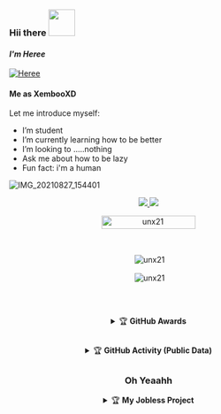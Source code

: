 ### Hii there&nbsp;<a href="Hey"><img src="https://user-images.githubusercontent.com/84166927/131398029-d0af4153-3ebe-4918-bceb-59afe3c10fca.gif" width="48px"></a>


#### *_I'm Heree_*
[![Heree](https://img.shields.io/badge/Heree%20-25D366?style=for-the-badge&logo=whatsapp&logoColor=white)](https://wa.me/6283162498175?text=Hi+bro)


#### Me as XembooXD

Let me introduce myself:

-  I’m student
-  I’m currently learning how to be better
-  I’m looking to .....nothing
-  Ask me about how to be lazy
-  Fun fact: i'm a human


![IMG_20210827_154401](https://cdn.donmai.us/original/78/84/__mulberry_arknights_drawn_by_mcoco7__7884f2a9d54f00e4b08d909d5666562f.jpg)



<p align="center">
  <a href="https://instagram.com/potazoxyz"><img src="https://img.shields.io/badge/Unxzx-E4405F?style=for-the-badge&logo=instagram&logoColor=white"/> 
  <a href="https://wa.me/6283162498175"><img src="https://img.shields.io/badge/WassapMe-25D366?style=for-the-badge&logo=whatsapp&logoColor=white" />
</p>


<p align="center"> <a href="unx21"><img width="170px" height="24" src="https://komarev.com/ghpvc/?username=unx21&label=PROFILE%20VISITORS&color=blue&style=flat-square" alt="unx21" /></a> </p><br> 


<div align="center">
<p>&nbsp;<img align="center" src="https://github-readme-stats.vercel.app/api?username=unx21&show_icons=true&theme=nightowl" alt="unx21" /></p>

<p>&nbsp;<img align="center" src="https://github-readme-stats.vercel.app/api/top-langs/?username=unx21&theme=algolia&layout=compact&langs_count=10&hide_border=true&show_icons=true" alt="unx21"/></p></a><br> 

##

<details>
    <summary>&#127942 <b>GitHub Awards</b></summary><br/>

![Github Trophy](https://github-profile-trophy.vercel.app/?username=unx21)

</details>

##

<details>
    <summary>&#127942 <b>GitHub Activity (Public Data)</b></summary><br/>

![Metrics](https://metrics.lecoq.io/unx21?template=classic&followup=1&isocalendar=1&languages=1&isocalendar.duration=half-year&config.timezone=Asia%2FMakassar)

</details>

##

### Oh Yeaahh
<details>
   <summary>&#127942 <b>My Jobless Project</summary>
   <a href="https://github.com/civilZgo">
    <img src="https://github-readme-stats.vercel.app/api/pin/?username=unx21&repo=violet">
   <a href="https://github.com/unx21/ayame">
    <img src="https://github-readme-stats.vercel.app/api/pin/?username=unx21&repo=ayame">
   <a href="https://github.com/Kokoronationz/mirai">
    <img src="https://github-readme-stats.vercel.app/api/pin/?username=Kokoronationz&repo=mirai">
   <a href="https://github.com/Rizxyu/Bot-Rain">
    <img src="https://github-readme-stats.vercel.app/api/pin/?username=Rizxyu&repo=Bot-Rain">
  </a>
</details>
